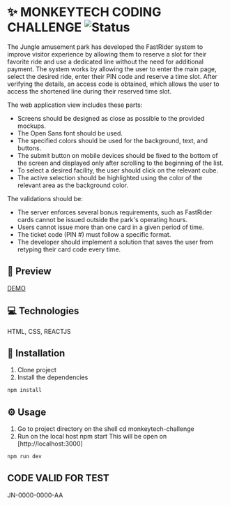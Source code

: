 # ✨ MONKEYTECH CODING CHALLENGE ![Status](https://img.shields.io/badge/Status-FINISHED-brightgreen)

The Jungle amusement park has developed the FastRider system to improve visitor experience by allowing them to reserve a slot for their favorite ride and use a dedicated line without the need for additional payment. The system works by allowing the user to enter the main page, select the desired ride, enter their PIN code and reserve a time slot. After verifying the details, an access code is obtained, which allows the user to access the shortened line during their reserved time slot.

The web application view includes these parts:

- Screens should be designed as close as possible to the provided mockups.
- The Open Sans font should be used.
- The specified colors should be used for the background, text, and buttons.
- The submit button on mobile devices should be fixed to the bottom of the screen and displayed only after scrolling to the beginning of the list.
- To select a desired facility, the user should click on the relevant cube.
- The active selection should be highlighted using the color of the relevant area as the background color.

The validations should be:

- The server enforces several bonus requirements, such as FastRider cards cannot be issued outside the park's operating hours.
- Users cannot issue more than one card in a given period of time.
- The ticket code (PIN #) must follow a specific format.
- The developer should implement a solution that saves the user from retyping their card code every time.

## 🎨 Preview

[DEMO](https://nicolezimerman.github.io/monkeytech-challenge/)

## 💻 Technologies

HTML, CSS, REACTJS

## 🚀 Installation

1. Clone project
2. Install the dependencies

```bash
npm install
```

## ⚙️ Usage

1. Go to project directory on the shell cd monkeytech-challenge
2. Run on the local host npm start This will be open on [http://localhost:3000]

```bash
npm run dev
```

## CODE VALID FOR TEST

JN-0000-0000-AA
